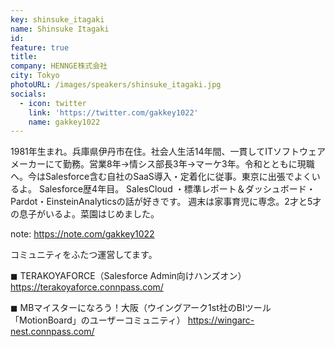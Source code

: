 ```yaml
---
key: shinsuke_itagaki
name: Shinsuke Itagaki
id: 
feature: true
title: 
company: HENNGE株式会社
city: Tokyo
photoURL: /images/speakers/shinsuke_itagaki.jpg
socials:
  - icon: twitter
    link: 'https://twitter.com/gakkey1022'
    name: gakkey1022
---
```

1981年生まれ。兵庫県伊丹市在住。社会人生活14年間、一貫してITソフトウェアメーカーにて勤務。営業8年→情シス部長3年→マーケ3年。令和とともに現職へ。今はSalesforce含む自社のSaaS導入・定着化に従事。東京に出張でよくいるよ。
Salesforce歴4年目。 SalesCloud ・標準レポート＆ダッシュボード・Pardot・EinsteinAnalyticsの話が好きです。
週末は家事育児に専念。2才と5才の息子がいるよ。菜園はじめました。

note: https://note.com/gakkey1022

コミュニティをふたつ運営してます。

◼︎ TERAKOYAFORCE（Salesforce Admin向けハンズオン）
https://terakoyaforce.connpass.com/

◼︎ MBマイスターになろう！大阪（ウイングアーク1st社のBIツール「MotionBoard」のユーザーコミュニティ）
https://wingarc-nest.connpass.com/